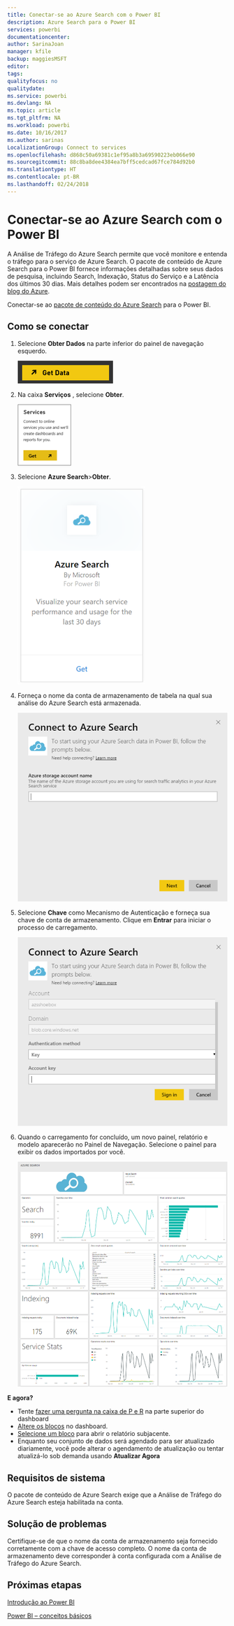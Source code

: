 ```yaml
---
title: Conectar-se ao Azure Search com o Power BI
description: Azure Search para o Power BI
services: powerbi
documentationcenter: 
author: SarinaJoan
manager: kfile
backup: maggiesMSFT
editor: 
tags: 
qualityfocus: no
qualitydate: 
ms.service: powerbi
ms.devlang: NA
ms.topic: article
ms.tgt_pltfrm: NA
ms.workload: powerbi
ms.date: 10/16/2017
ms.author: sarinas
LocalizationGroup: Connect to services
ms.openlocfilehash: d868c50a69381c1ef95a8b3a69590223eb066e90
ms.sourcegitcommit: 88c8ba8dee4384ea7bff5cedcad67fce784d92b0
ms.translationtype: HT
ms.contentlocale: pt-BR
ms.lasthandoff: 02/24/2018
---
```

# <a name="connect-to-azure-search-with-power-bi"></a>Conectar-se ao Azure Search com o Power BI
A Análise de Tráfego do Azure Search permite que você monitore e entenda o tráfego para o serviço de Azure Search. O pacote de conteúdo de Azure Search para o Power BI fornece informações detalhadas sobre seus dados de pesquisa, incluindo Search, Indexação, Status do Serviço e a Latência dos últimos 30 dias. Mais detalhes podem ser encontrados na [postagem do blog do Azure](https://azure.microsoft.com/en-us/blog/analyzing-your-azure-search-traffic/).

Conectar-se ao [pacote de conteúdo do Azure Search](https://app.powerbi.com/getdata/services/azure-search) para o Power BI.

## <a name="how-to-connect"></a>Como se conectar
1. Selecione **Obter Dados** na parte inferior do painel de navegação esquerdo.
   
   ![](media/service-connect-to-azure-search/pbi_getdata.png) 
2. Na caixa **Serviços** , selecione **Obter**.
   
   ![](media/service-connect-to-azure-search/pbi_getservices.png) 
3. Selecione **Azure Search**\>**Obter**.
   
   ![](media/service-connect-to-azure-search/azuresearch.png)
4. Forneça o nome da conta de armazenamento de tabela na qual sua análise do Azure Search está armazenada.
   
   ![](media/service-connect-to-azure-search/params.png)
5. Selecione **Chave** como Mecanismo de Autenticação e forneça sua chave de conta de armazenamento. Clique em **Entrar** para iniciar o processo de carregamento.
   
   ![](media/service-connect-to-azure-search/creds.png)
6. Quando o carregamento for concluído, um novo painel, relatório e modelo aparecerão no Painel de Navegação. Selecione o painel para exibir os dados importados por você.
   
    ![](media/service-connect-to-azure-search/dashboard2.png)

**E agora?**

* Tente [fazer uma pergunta na caixa de P e R](power-bi-q-and-a.md) na parte superior do dashboard
* [Altere os blocos](service-dashboard-edit-tile.md) no dashboard.
* [Selecione um bloco](service-dashboard-tiles.md) para abrir o relatório subjacente.
* Enquanto seu conjunto de dados será agendado para ser atualizado diariamente, você pode alterar o agendamento de atualização ou tentar atualizá-lo sob demanda usando **Atualizar Agora**

## <a name="system-requirements"></a>Requisitos de sistema
O pacote de conteúdo de Azure Search exige que a Análise de Tráfego do Azure Search esteja habilitada na conta.

## <a name="troubleshooting"></a>Solução de problemas
Certifique-se de que o nome da conta de armazenamento seja fornecido corretamente com a chave de acesso completo. O nome da conta de armazenamento deve corresponder à conta configurada com a Análise de Tráfego do Azure Search.

## <a name="next-steps"></a>Próximas etapas
[Introdução ao Power BI](service-get-started.md)

[Power BI – conceitos básicos](service-basic-concepts.md)

